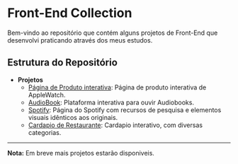 # Front-End Collection

Bem-vindo ao repositório que contém alguns projetos de Front-End que desenvolvi praticando através dos meus estudos.

## Estrutura do Repositório

- **Projetos**
    - [Página de Produto interativa](./AppleWatch): Página de produto interativa de AppleWatch.
    - [AudioBook](./AudioBook): Plataforma interativa para ouvir Audiobooks.
    - [Spotify](./Spotify): Página do Spotify com recursos de pesquisa e elementos visuais idênticos aos originais.
    - [Cardapio de Restaurante](./Cardapio): Cardapio interativo, com diversas categorias.  
---

**Nota:** Em breve mais projetos estarão disponiveis.